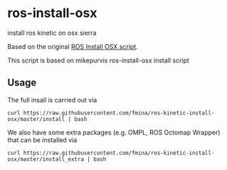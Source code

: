 # ros-install-osx
install ros kinetic on osx sierra

Based on the original [ROS Install OSX script][1].

This script is based on mikepurvis ros-install-osx install script

[1]: https://github.com/mikepurvis/ros-install-osx


Usage
-----
The full insall is carried out via

  `curl https://raw.githubusercontent.com/fmina/ros-kinetic-install-osx/master/install | bash`

We also have some extra packages (e.g. OMPL, ROS Octomap Wrapper) that can be installed via

  `curl https://raw.githubusercontent.com/fmina/ros-kinetic-install-osx/master/install_extra | bash`
